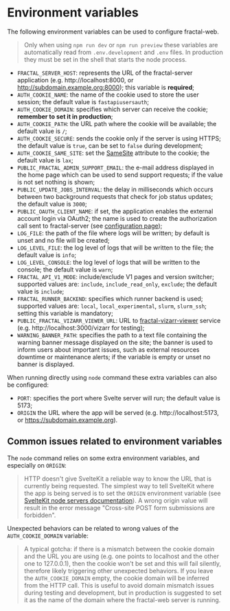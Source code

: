 # Environment variables

The following environment variables can be used to configure fractal-web. 

> Only when using `npm run dev` or `npm run preview` these variables are automatically read from `.env.development` and `.env` files. In production they must be set in the shell that starts the node process.

* `FRACTAL_SERVER_HOST`: represents the URL of the fractal-server application (e.g. http://localhost:8000, or http://subdomain.example.org:8000); this variable is **required**;
* `AUTH_COOKIE_NAME`: the name of the cookie used to store the user session; the default value is `fastapiusersauth`;
* `AUTH_COOKIE_DOMAIN`: specifies which server can receive the cookie; **remember to set it in production**;
* `AUTH_COOKIE_PATH`: the URL path where the cookie will be available; the default value is `/`;
* `AUTH_COOKIE_SECURE`: sends the cookie only if the server is using HTTPS; the default value is `true`, can be set to `false` during development;
* `AUTH_COOKIE_SAME_SITE`: set the [SameSite](https://web.dev/articles/samesite-cookies-explained) attribute to the cookie; the default value is `lax`;
* `PUBLIC_FRACTAL_ADMIN_SUPPORT_EMAIL`: the e-mail address displayed in the home page which can be used to send support requests; if the value is not set nothing is shown;
* `PUBLIC_UPDATE_JOBS_INTERVAL`: the delay in milliseconds which occurs between two background requests that check for job status updates; the default value is `3000`;
* `PUBLIC_OAUTH_CLIENT_NAME`: if set, the application enables the external account login via OAuth2; the name is used to create the authorization call sent to fractal-server (see [configuration page](../oauth2/));
* `LOG_FILE`: the path of the file where logs will be written; by default is unset and no file will be created;
* `LOG_LEVEL_FILE`: the log level of logs that will be written to the file; the default value is `info`;
* `LOG_LEVEL_CONSOLE`: the log level of logs that will be written to the console; the default value is `warn`;
* `FRACTAL_API_V1_MODE`: include/exclude V1 pages and version switcher; supported values are: `include`, `include_read_only`, `exclude`; the default value is `include`;
* `FRACTAL_RUNNER_BACKEND`: specifies which runner backend is used; supported values are: `local`, `local_experimental`, `slurm`, `slurm_ssh`; setting this variable is mandatory;
* `PUBLIC_FRACTAL_VIZARR_VIEWER_URL`: URL to [fractal-vizarr-viewer](https://github.com/fractal-analytics-platform/fractal-vizarr-viewer) service (e.g. http://localhost:3000/vizarr for testing);
* `WARNING_BANNER_PATH`: specifies the path to a text file containing the warning banner message displayed on the site; the banner is used to inform users about important issues, such as external resources downtime or maintenance alerts; if the variable is empty or unset no banner is displayed.

When running directly using `node` command these extra variables can also be configured:

* `PORT`: specifies the port where Svelte server will run; the default value is 5173;
* `ORIGIN` the URL where the app will be served (e.g. http://localhost:5173, or https://subdomain.example.org).

## Common issues related to environment variables

The `node` command relies on some extra environment variables, and especially on `ORIGIN`:

> HTTP doesn't give SvelteKit a reliable way to know the URL that is currently
> being requested. The simplest way to tell SvelteKit where the app is being
> served is to set the `ORIGIN` environment variable 
> (see [SvelteKit node servers documentation](https://kit.svelte.dev/docs/adapter-node#environment-variables-origin-protocolheader-hostheader-and-port-header)).
> A wrong origin value will result in the error message "Cross-site POST form submissions are forbidden".

Unexpected behaviors can be related to wrong values of the `AUTH_COOKIE_DOMAIN` variable:

> A typical gotcha: if there is a mismatch between the cookie domain and the
> URL you are using (e.g. one points to localhost and the other one to
> 127.0.0.1), then the cookie won't be set and this will fail silently,
> therefore likely triggering other unexpected behaviors.
> If you leave the `AUTH_COOKIE_DOMAIN` empty, the cookie domain will be
> inferred from the HTTP call. This is useful to avoid domain mismatch issues
> during testing and development, but in production is suggested to set it as
> the name of the domain where the fractal-web server is running.
